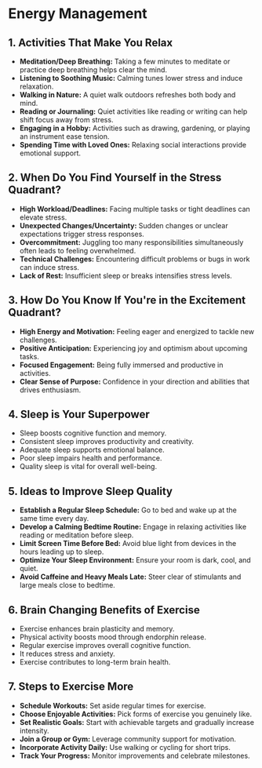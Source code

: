 # Energy Management

## 1. Activities That Make You Relax

- **Meditation/Deep Breathing:** Taking a few minutes to meditate or practice deep breathing helps clear the mind.
- **Listening to Soothing Music:** Calming tunes lower stress and induce relaxation.
- **Walking in Nature:** A quiet walk outdoors refreshes both body and mind.
- **Reading or Journaling:** Quiet activities like reading or writing can help shift focus away from stress.
- **Engaging in a Hobby:** Activities such as drawing, gardening, or playing an instrument ease tension.
- **Spending Time with Loved Ones:** Relaxing social interactions provide emotional support.

## 2. When Do You Find Yourself in the Stress Quadrant?

- **High Workload/Deadlines:** Facing multiple tasks or tight deadlines can elevate stress.
- **Unexpected Changes/Uncertainty:** Sudden changes or unclear expectations trigger stress responses.
- **Overcommitment:** Juggling too many responsibilities simultaneously often leads to feeling overwhelmed.
- **Technical Challenges:** Encountering difficult problems or bugs in work can induce stress.
- **Lack of Rest:** Insufficient sleep or breaks intensifies stress levels.

## 3. How Do You Know If You're in the Excitement Quadrant?

- **High Energy and Motivation:** Feeling eager and energized to tackle new challenges.
- **Positive Anticipation:** Experiencing joy and optimism about upcoming tasks.
- **Focused Engagement:** Being fully immersed and productive in activities.
- **Clear Sense of Purpose:** Confidence in your direction and abilities that drives enthusiasm.

## 4. Sleep is Your Superpower

- Sleep boosts cognitive function and memory.
- Consistent sleep improves productivity and creativity.
- Adequate sleep supports emotional balance.
- Poor sleep impairs health and performance.
- Quality sleep is vital for overall well-being.

## 5. Ideas to Improve Sleep Quality

- **Establish a Regular Sleep Schedule:** Go to bed and wake up at the same time every day.
- **Develop a Calming Bedtime Routine:** Engage in relaxing activities like reading or meditation before sleep.
- **Limit Screen Time Before Bed:** Avoid blue light from devices in the hours leading up to sleep.
- **Optimize Your Sleep Environment:** Ensure your room is dark, cool, and quiet.
- **Avoid Caffeine and Heavy Meals Late:** Steer clear of stimulants and large meals close to bedtime.

## 6. Brain Changing Benefits of Exercise

- Exercise enhances brain plasticity and memory.
- Physical activity boosts mood through endorphin release.
- Regular exercise improves overall cognitive function.
- It reduces stress and anxiety.
- Exercise contributes to long-term brain health.

## 7. Steps to Exercise More

- **Schedule Workouts:** Set aside regular times for exercise.
- **Choose Enjoyable Activities:** Pick forms of exercise you genuinely like.
- **Set Realistic Goals:** Start with achievable targets and gradually increase intensity.
- **Join a Group or Gym:** Leverage community support for motivation.
- **Incorporate Activity Daily:** Use walking or cycling for short trips.
- **Track Your Progress:** Monitor improvements and celebrate milestones.
